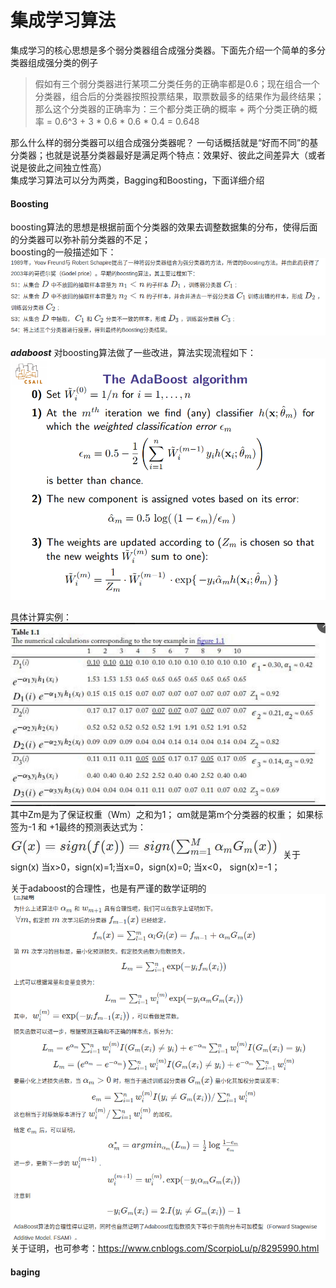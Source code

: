 集成学习算法
====
集成学习的核心思想是多个弱分类器组合成强分类器。下面先介绍一个简单的多分类器组成强分类的例子<br>
> 假如有三个弱分类器进行某项二分类任务的正确率都是0.6；现在组合一个分类器，组合后的分类器按照投票结果，取票数最多的结果作为最终结果；那么这个分类器的正确率为：三个都分类正确的概率 + 两个分类正确的概率 = 0.6^3 + 3 * 0.6 * 0.6 * 0.4 = 0.648

那么什么样的弱分类器可以组合成强分类器呢？ 一句话概括就是“好而不同”的基分类器；也就是说基分类器最好是满足两个特点：效果好、彼此之间差异大（或者说是彼此之间独立性高）<br>
集成学习算法可以分为两类，Bagging和Boosting，下面详细介绍

#### Boosting ####
boosting算法的思想是根据前面个分类器的效果去调整数据集的分布，使得后面的分类器可以弥补前分类器的不足；<br>
boosting的一般描述如下：
![boosting算法描述](/docs/ml/images/7-1.jpg)<br>

***adaboost*** 对boosting算法做了一些改进，算法实现流程如下：<br>
![adaboost算法描述](/docs/ml/images/7-2.jpg)<br>

具体计算实例：
![adaboost计算实例](/docs/ml/images/7-3.jpg)<br>
其中Zm是为了保证权重（Wm）之和为1；
αm就是第m个分类器的权重；
如果标签为-1 和 +1最终的预测表达式为：<br>
![预测表达式](/docs/ml/images/7-5.jpg)  关于sign(x)  当x>0，sign(x)=1;当x=0，sign(x)=0; 当x<0， sign(x)=-1；<br>



关于adaboost的合理性，也是有严谨的数学证明的<br>
![adaboost数学证明](/docs/ml/images/7-4.jpg)<br>
关于证明，也可参考：https://www.cnblogs.com/ScorpioLu/p/8295990.html

#### baging ####
